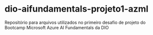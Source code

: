 # dio-aifundamentals-projeto1-azml
Repositório para arquivos utilizados no primeiro desafio de projeto do Bootcamp Microsoft Azure AI Fundamentals da DIO
